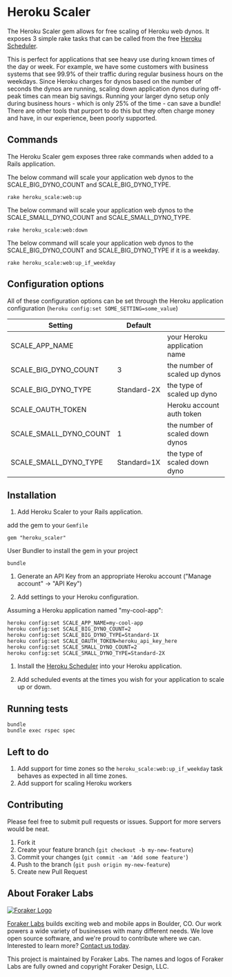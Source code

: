 # Heroku Scaler

The Heroku Scaler gem allows for free scaling of Heroku web dynos.
It exposes 3 simple rake tasks that can be called from the free [Heroku
Scheduler](https://elements.heroku.com/addons/scheduler).

This is perfect for applications that see heavy use during known times of the day or week.  For example, we have some customers with business systems that see 99.9% of their traffic during regular business hours on the weekdays.  Since Heroku charges for dynos based on the number of seconds the dynos are running, scaling down application dynos during off-peak times can mean big savings.  Running your larger dyno setup only during business hours - which is only 25% of the time - can save a bundle!  There are other tools that purport to do this but they often charge money and have, in our experience, been poorly supported.

## Commands

The Heroku Scaler gem exposes three rake commands when added to a Rails application.

The below command will scale your application web dynos to the SCALE_BIG_DYNO_COUNT and SCALE_BIG_DYNO_TYPE.

`rake heroku_scale:web:up`

The below command will scale your application web dynos to the SCALE_SMALL_DYNO_COUNT and SCALE_SMALL_DYNO_TYPE.

`rake heroku_scale:web:down`

The below command will scale your application web dynos to the SCALE_BIG_DYNO_COUNT and SCALE_BIG_DYNO_TYPE if it is a weekday.

`rake heroku_scale:web:up_if_weekday`

## Configuration options

All of these configuration options can be set through the Heroku application configuration (`heroku config:set SOME_SETTING=some_value`)

| Setting | Default | |
| --- | --- | --- |
| SCALE_APP_NAME| | your Heroku application name |
| SCALE_BIG_DYNO_COUNT | 3 | the number of scaled up dynos |
| SCALE_BIG_DYNO_TYPE | Standard-2X | the type of scaled up dyno |
| SCALE_OAUTH_TOKEN | | Heroku account auth token |
| SCALE_SMALL_DYNO_COUNT | 1 | the number of scaled down dynos |
| SCALE_SMALL_DYNO_TYPE | Standard=1X | the type of scaled down dyno |

## Installation

1. Add Heroku Scaler to your Rails application.

  add the gem to your `Gemfile`

  `gem "heroku_scaler"`

  User Bundler to install the gem in your project

  ```shell
  bundle
  ```

1. Generate an API Key from an appropriate Heroku account ("Manage account" -> "API Key")

1. Add settings to your Heroku configuration.

  Assuming a Heroku application named "my-cool-app":

  ```shell
  heroku config:set SCALE_APP_NAME=my-cool-app
  heroku config:set SCALE_BIG_DYNO_COUNT=2
  heroku config:set SCALE_BIG_DYNO_TYPE=Standard-1X
  heroku config:set SCALE_OAUTH_TOKEN=heroku_api_key_here
  heroku config:set SCALE_SMALL_DYNO_COUNT=2
  heroku config:set SCALE_SMALL_DYNO_TYPE=Standard-2X
  ```
1. Install the [Heroku
Scheduler](https://elements.heroku.com/addons/scheduler) into your Heroku application.

1. Add scheduled events at the times you wish for your application to scale up or down.

## Running tests

```shell
bundle
bundle exec rspec spec
```

## Left to do

1. Add support for time zones so the `heroku_scale:web:up_if_weekday` task behaves as expected in all time zones.
2. Add support for scaling Heroku workers

## Contributing

Please feel free to submit pull requests or issues. Support for more servers would be neat.

1. Fork it
2. Create your feature branch (`git checkout -b my-new-feature`)
3. Commit your changes (`git commit -am 'Add some feature'`)
4. Push to the branch (`git push origin my-new-feature`)
5. Create new Pull Request

## About Foraker Labs

[![Foraker Logo](http://assets.foraker.com/attribution_logo.png)](https://www.foraker.com/)

[Foraker Labs](https://www.foraker.com/) builds exciting web and mobile apps in Boulder, CO. Our work powers a wide variety of businesses with many different needs. We love open source software, and we're proud to contribute where we can. Interested to learn more? [Contact us today](https://www.foraker.com/contact-us).

This project is maintained by Foraker Labs. The names and logos of Foraker Labs are fully owned and copyright Foraker Design, LLC.
